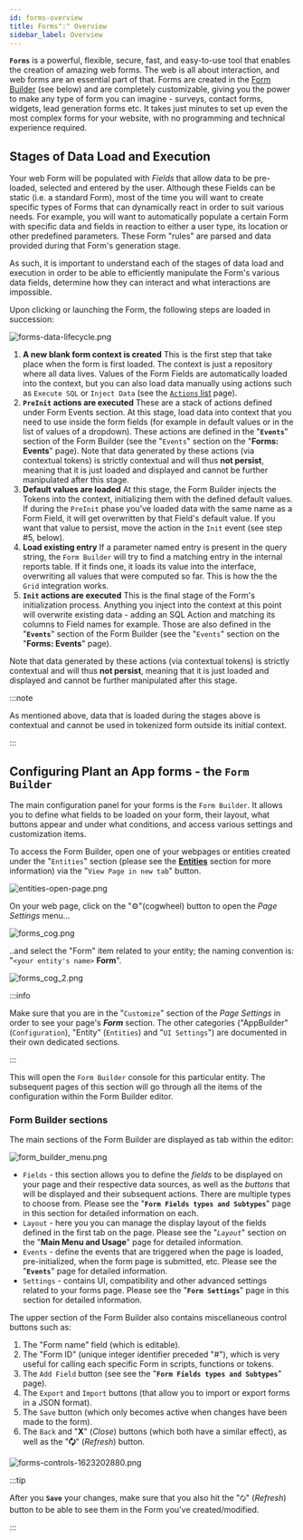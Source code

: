 ```yaml
---
id: forms-overview
title: Forms":" Overview
sidebar_label: Overview
---
```


**`Forms`** is a powerful, flexible, secure, fast, and easy-to-use tool that enables the creation of amazing web forms. The web is all about interaction, and web forms are an essential part of that. Forms are created in the [Form Builder](#configuring-plant-an-app-forms---the-form-builder) (see below) and are completely customizable, giving you the power to make any type of form you can imagine - surveys, contact forms, widgets, lead generation forms etc. It takes just minutes to set up even the most complex forms for your website, with no programming and technical experience required.

## Stages of Data Load and Execution

Your web Form will be populated with *Fields* that allow data to be pre-loaded, selected and entered by the user. Although these Fields can be static (i.e. a standard Form), most of the time you will want to create specific types of Forms that can dynamically react in order to suit various needs. For example, you will want to automatically populate a certain Form with specific data and fields in reaction to either a user type, its location or other predefined parameters. These Form "rules" are parsed and data provided during that Form's generation stage.

As such, it is important to understand each of the stages of data load and execution in order to be able to efficiently manipulate the Form's various data fields, determine how they can interact and what interactions are impossible.

Upon clicking or launching the Form, the following steps are loaded in succession:

<img src="/img/forms-data-lifecycle.png" alt="forms-data-lifecycle.png"></img>

1. **A new blank form context is created**
    This is the first step that take place when the form is first loaded. The context is just a repository where all data lives. Values of the Form Fields are automatically loaded into the context, but you can also load data manually using actions such as `Execute SQL` or `Inject Data` (see the [`Actions` list](https://learn.plantanapp.com/docs/faq) page).
2. **`PreInit` actions are executed**
    These are a stack of actions defined under Form Events section. At this stage, load data into context that you need to use inside the form fields (for example in default values or in the list of values of a dropdown). These actions are defined in the "<strong>`Events`</strong>" section of the Form Builder (see the "`Events`" section on the "<strong>Forms: Events</strong>" page).
    Note that data generated by these actions (via contextual tokens) is strictly contextual and will thus <strong>not persist</strong>, meaning that it is just loaded and displayed and cannot be further manipulated after this stage.
3. **Default values are loaded**
    At this stage, the Form Builder injects the Tokens into the context, initializing them with the defined default values. If during the `PreInit` phase you’ve loaded data with the same name as a Form Field, it will get overwritten by that Field's default value. If you want that value to persist, move the action in the `Init` event (see step #5, below).
4. **Load existing entry**
    If a parameter named entry is present in the query string, the `Form Builder` will try to find a matching entry in the internal reports table. If it finds one, it loads its value into the interface, overwriting all values that were computed so far. This is how the the `Grid` integration works.
5. **`Init` actions are executed**
    This is the final stage of the Form's initialization process. Anything you inject into the context at this point will overwrite existing data - adding an SQL Action and matching its columns to Field names for example. Those are also defined in the "<strong>`Events`</strong>" section of the Form Builder (see the "`Events`" section on the "<strong>Forms: Events</strong>" page).

Note that data generated by these actions (via contextual tokens) is strictly contextual and will thus <strong>not persist</strong>, meaning that it is just loaded and displayed and cannot be further manipulated after this stage.

:::note

As mentioned above, data that is loaded during the stages above is contextual and cannot be used in tokenized form outside its initial context.

:::

## Configuring Plant an App forms - the **`Form Builder`**

The main configuration panel for your forms is the `Form Builder`. It allows you to define what fields to be loaded on your form, their layout, what buttons appear and under what conditions, and access various settings and customization items.

To access the Form Builder, open one of your webpages or entities created under the "`Entities`" section (please see the **<a href="https://learn.plantanapp.com/docs/entities">Entities</a>** section for more information) via the "`View Page in new tab`" button.

<img src="/img/entities-open-page.png" alt="entities-open-page.png"></img>

On your web page, click on the "⚙️"(cogwheel) button to open the *Page Settings* menu...

<img src="/img/forms_cog.png" alt="forms_cog.png"></img>

..and select the "Form" item related to your entity; the naming convention is: "`<your entity's name>` <strong>Form</strong>".

<img src="/img/forms_cog_2.png" alt="forms_cog_2.png"></img>

:::info

Make sure that you are in the "`Customize`" section of the *Page Settings* in order to see your page's ***Form*** section. The other categories ("AppBuilder" (`Configuration`), "Entity" (`Entities`) and "`UI Settings`") are documented in their own dedicated sections.

:::

This will open the `Form Builder` console for this particular entity. The subsequent pages of this section will go through all the items of the configuration within the Form Builder editor.

### Form Builder sections

The main sections of the Form Builder are displayed as tab within the editor:

<img src="/img/form_builder_menu.png" alt="form_builder_menu.png"></img>

* `Fields` \- this section allows you to define the *fields* to be displayed on your page and their respective data sources, as well as the *buttons* that will be displayed and their subsequent actions. There are multiple types to choose from. Please see the "<strong>`Form Fields types and Subtypes`</strong>" page in this section for detailed information on each.
* `Layout` \- here you you can manage the display layout of the fields defined in the first tab on the page\. Please see the "<em>`Layout`</em>" section on the "<strong>Main Menu and Usage</strong>" page for detailed information.
* `Events` \- define the events that are triggered when the page is loaded\, pre\-initialized\, when the form page is submitted\, etc\. Please see the "<strong>`Events`</strong>" page for detailed information.
* `Settings` \- contains UI\, compatibility and other advanced settings related to your forms page\. Please see the "<strong>`Form Settings`</strong>" page in this section for detailed information.

The upper section of the Form Builder also contains miscellaneous control buttons such as:

1. The "Form name" field (which is editable).
2. The "Form ID" (unique integer identifier preceded "#"), which is very useful for calling each specific Form in scripts, functions or tokens.
3. The `Add Field` button (see see the "<strong>`Form Fields types and Subtypes`</strong>" page).
4. The `Export` and `Import` buttons (that allow you to import or export forms in a JSON format).
5. The `Save` button (which only becomes active when changes have been made to the form).
6. The `Back` and "<strong>X</strong>" (<em>Close</em>) buttons (which both have a similar effect), as well as the "<strong>🗘</strong>" (<em>Refresh</em>) button.

<img src="/img/forms-controls-1623202880.png" alt="forms-controls-1623202880.png"></img>

:::tip

After you **`Save`** your changes, make sure that you also hit the "`🗘`" (<em>Refresh</em>) button to be able to see them in the Form you've created/modified.

:::